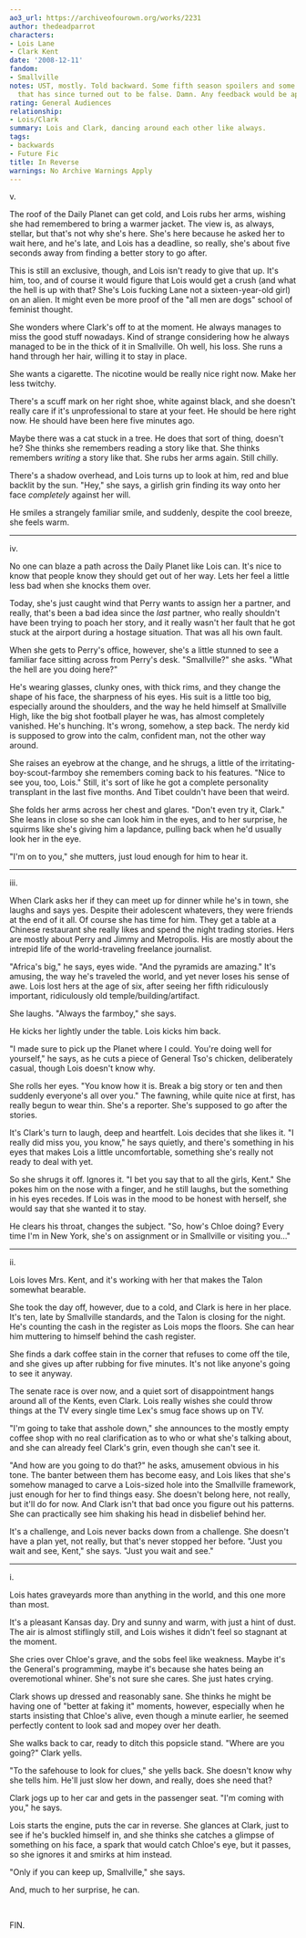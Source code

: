 ```yaml
---
ao3_url: https://archiveofourown.org/works/2231
author: thedeadparrot
characters:
- Lois Lane
- Clark Kent
date: '2008-12-11'
fandom:
- Smallville
notes: UST, mostly. Told backward. Some fifth season spoilers and some speculation
  that has since turned out to be false. Damn. Any feedback would be appreciated.
rating: General Audiences
relationship:
- Lois/Clark
summary: Lois and Clark, dancing around each other like always.
tags:
- backwards
- Future Fic
title: In Reverse
warnings: No Archive Warnings Apply
---
```


v.

The roof of the Daily Planet can get cold, and Lois rubs her arms, wishing she had remembered to bring a warmer jacket. The view is, as always, stellar, but that's not why she's here. She's here because he asked her to wait here, and he's late, and Lois has a deadline, so really, she's about five seconds away from finding a better story to go after.

This is still an exclusive, though, and Lois isn't ready to give that up. It's him, too, and of course it would figure that Lois would get a crush (and what the hell is up with that? She's Lois fucking Lane not a sixteen\-year\-old girl) on an alien. It might even be more proof of the "all men are dogs" school of feminist thought.

She wonders where Clark's off to at the moment. He always manages to miss the good stuff nowadays. Kind of strange considering how he always managed to be in the thick of it in Smallville. Oh well, his loss. She runs a hand through her hair, willing it to stay in place.

She wants a cigarette. The nicotine would be really nice right now. Make her less twitchy.

There's a scuff mark on her right shoe, white against black, and she doesn't really care if it's unprofessional to stare at your feet. He should be here right now. He should have been here five minutes ago.

Maybe there was a cat stuck in a tree. He does that sort of thing, doesn't he? She thinks she remembers reading a story like that. She thinks remembers *writing* a story like that. She rubs her arms again. Still chilly.

There's a shadow overhead, and Lois turns up to look at him, red and blue backlit by the sun. "Hey," she says, a girlish grin finding its way onto her face *completely* against her will.

He smiles a strangely familiar smile, and suddenly, despite the cool breeze, she feels warm.



---

iv.

No one can blaze a path across the Daily Planet like Lois can. It's nice to know that people know they should get out of her way. Lets her feel a little less bad when she knocks them over.

Today, she's just caught wind that Perry wants to assign her a partner, and really, that's been a bad idea since the *last* partner, who really shouldn't have been trying to poach her story, and it really wasn't her fault that he got stuck at the airport during a hostage situation. That was all his own fault.

When she gets to Perry's office, however, she's a little stunned to see a familiar face sitting across from Perry's desk. "Smallville?" she asks. "What the hell are you doing here?"

He's wearing glasses, clunky ones, with thick rims, and they change the shape of his face, the sharpness of his eyes. His suit is a little too big, especially around the shoulders, and the way he held himself at Smallville High, like the big shot football player he was, has almost completely vanished. He's hunching. It's wrong, somehow, a step back. The nerdy kid is supposed to grow into the calm, confident man, not the other way around.

She raises an eyebrow at the change, and he shrugs, a little of the irritating\-boy\-scout\-farmboy she remembers coming back to his features. "Nice to see you, too, Lois." Still, it's sort of like he got a complete personality transplant in the last five months. And Tibet couldn't have been that weird.

She folds her arms across her chest and glares. "Don't even try it, Clark." She leans in close so she can look him in the eyes, and to her surprise, he squirms like she's giving him a lapdance, pulling back when he'd usually look her in the eye.

"I'm on to you," she mutters, just loud enough for him to hear it.



---

iii.

When Clark asks her if they can meet up for dinner while he's in town, she laughs and says yes. Despite their adolescent whatevers, they were friends at the end of it all. Of course she has time for him. They get a table at a Chinese restaurant she really likes and spend the night trading stories. Hers are mostly about Perry and Jimmy and Metropolis. His are mostly about the intrepid life of the world\-traveling freelance journalist.

"Africa's big," he says, eyes wide. "And the pyramids are amazing." It's amusing, the way he's traveled the world, and yet never loses his sense of awe. Lois lost hers at the age of six, after seeing her fifth ridiculously important, ridiculously old temple/building/artifact.

She laughs. "Always the farmboy," she says.

He kicks her lightly under the table. Lois kicks him back.

"I made sure to pick up the Planet where I could. You're doing well for yourself," he says, as he cuts a piece of General Tso's chicken, deliberately casual, though Lois doesn't know why.

She rolls her eyes. "You know how it is. Break a big story or ten and then suddenly everyone's all over you." The fawning, while quite nice at first, has really begun to wear thin. She's a reporter. She's supposed to go after the stories.

It's Clark's turn to laugh, deep and heartfelt. Lois decides that she likes it. "I really did miss you, you know," he says quietly, and there's something in his eyes that makes Lois a little uncomfortable, something she's really not ready to deal with yet.

So she shrugs it off. Ignores it. "I bet you say that to all the girls, Kent." She pokes him on the nose with a finger, and he still laughs, but the something in his eyes recedes. If Lois was in the mood to be honest with herself, she would say that she wanted it to stay.

He clears his throat, changes the subject. "So, how's Chloe doing? Every time I'm in New York, she's on assignment or in Smallville or visiting you..."



---

ii.

Lois loves Mrs. Kent, and it's working with her that makes the Talon somewhat bearable.

She took the day off, however, due to a cold, and Clark is here in her place. It's ten, late by Smallville standards, and the Talon is closing for the night. He's counting the cash in the register as Lois mops the floors. She can hear him muttering to himself behind the cash register.

She finds a dark coffee stain in the corner that refuses to come off the tile, and she gives up after rubbing for five minutes. It's not like anyone's going to see it anyway.

The senate race is over now, and a quiet sort of disappointment hangs around all of the Kents, even Clark. Lois really wishes she could throw things at the TV every single time Lex's smug face shows up on TV.

"I'm going to take that asshole down," she announces to the mostly empty coffee shop with no real clarification as to who or what she's talking about, and she can already feel Clark's grin, even though she can't see it.

"And how are you going to do that?" he asks, amusement obvious in his tone. The banter between them has become easy, and Lois likes that she's somehow managed to carve a Lois\-sized hole into the Smallville framework, just enough for her to find things easy. She doesn't belong here, not really, but it'll do for now. And Clark isn't that bad once you figure out his patterns. She can practically see him shaking his head in disbelief behind her.

It's a challenge, and Lois never backs down from a challenge. She doesn't have a plan yet, not really, but that's never stopped her before. "Just you wait and see, Kent," she says. "Just you wait and see."



---

i.

Lois hates graveyards more than anything in the world, and this one more than most.

It's a pleasant Kansas day. Dry and sunny and warm, with just a hint of dust. The air is almost stiflingly still, and Lois wishes it didn't feel so stagnant at the moment.

She cries over Chloe's grave, and the sobs feel like weakness. Maybe it's the General's programming, maybe it's because she hates being an overemotional whiner. She's not sure she cares. She just hates crying.

Clark shows up dressed and reasonably sane. She thinks he might be having one of "better at faking it" moments, however, especially when he starts insisting that Chloe's alive, even though a minute earlier, he seemed perfectly content to look sad and mopey over her death.

She walks back to car, ready to ditch this popsicle stand. "Where are you going?" Clark yells.

"To the safehouse to look for clues," she yells back. She doesn't know why she tells him. He'll just slow her down, and really, does she need that?

Clark jogs up to her car and gets in the passenger seat. "I'm coming with you," he says.

Lois starts the engine, puts the car in reverse. She glances at Clark, just to see if he's buckled himself in, and she thinks she catches a glimpse of something on his face, a spark that would catch Chloe's eye, but it passes, so she ignores it and smirks at him instead.

"Only if you can keep up, Smallville," she says.

And, much to her surprise, he can.

 

FIN.